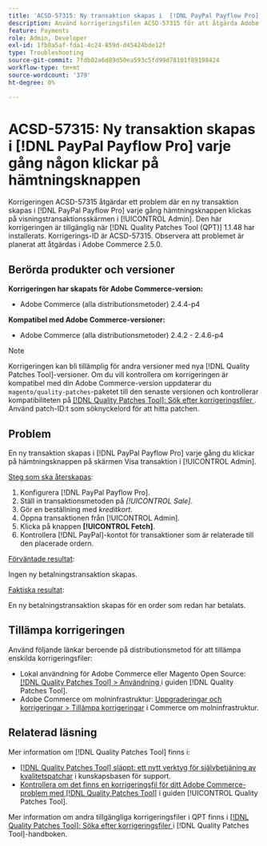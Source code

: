 ```yaml
---
title: 'ACSD-57315: Ny transaktion skapas i  [!DNL PayPal Payflow Pro] varje gång någon klickar på hämtningsknappen'
description: Använd korrigeringsfilen ACSD-57315 för att åtgärda Adobe Commerce-problemet där en ny transaktion skapas i  [!DNL PayPal Payflow Pro] varje gång hämtningsknappen klickas på visningstransaktionsskärmen i [!UICONTROL Admin].
feature: Payments
role: Admin, Developer
exl-id: 1fb8a5af-fda1-4c24-859d-d45424bde12f
type: Troubleshooting
source-git-commit: 7fdb02a6d89d50ea593c5fd99d78101f89198424
workflow-type: tm+mt
source-wordcount: '379'
ht-degree: 0%

---
```


# ACSD-57315: Ny transaktion skapas i [!DNL PayPal Payflow Pro] varje gång någon klickar på hämtningsknappen

Korrigeringen ACSD-57315 åtgärdar ett problem där en ny transaktion skapas i [!DNL PayPal Payflow Pro] varje gång hämtningsknappen klickas på visningstransaktionsskärmen i [!UICONTROL Admin]. Den här korrigeringen är tillgänglig när [!DNL Quality Patches Tool (QPT)] 1.1.48 har installerats. Korrigerings-ID är ACSD-57315. Observera att problemet är planerat att åtgärdas i Adobe Commerce 2.5.0.

## Berörda produkter och versioner

**Korrigeringen har skapats för Adobe Commerce-version:**

* Adobe Commerce (alla distributionsmetoder) 2.4.4-p4

**Kompatibel med Adobe Commerce-versioner:**

* Adobe Commerce (alla distributionsmetoder) 2.4.2 - 2.4.6-p4

>[!NOTE]
>
>Korrigeringen kan bli tillämplig för andra versioner med nya [!DNL Quality Patches Tool]-versioner. Om du vill kontrollera om korrigeringen är kompatibel med din Adobe Commerce-version uppdaterar du `magento/quality-patches`-paketet till den senaste versionen och kontrollerar kompatibiliteten på [[!DNL Quality Patches Tool]: Sök efter korrigeringsfiler ](https://experienceleague.adobe.com/tools/commerce-quality-patches/index.html?lang=sv-SE). Använd patch-ID:t som söknyckelord för att hitta patchen.

## Problem

En ny transaktion skapas i [!DNL PayPal Payflow Pro] varje gång du klickar på hämtningsknappen på skärmen Visa transaktion i [!UICONTROL Admin].

<u>Steg som ska återskapas</u>:

1. Konfigurera [!DNL PayPal Payflow Pro].
1. Ställ in transaktionsmetoden på *[!UICONTROL Sale]*.
1. Gör en beställning med *kreditkort*.
1. Öppna transaktionen från [!UICONTROL Admin].
1. Klicka på knappen **[!UICONTROL Fetch]**.
1. Kontrollera [!DNL PayPal]-kontot för transaktioner som är relaterade till den placerade ordern.

<u>Förväntade resultat</u>:

Ingen ny betalningstransaktion skapas.

<u>Faktiska resultat</u>:

En ny betalningstransaktion skapas för en order som redan har betalats.

## Tillämpa korrigeringen

Använd följande länkar beroende på distributionsmetod för att tillämpa enskilda korrigeringsfiler:

* Lokal användning för Adobe Commerce eller Magento Open Source: [[!DNL Quality Patches Tool] > Användning ](/help/tools/quality-patches-tool/usage.md) i guiden [!DNL Quality Patches Tool].
* Adobe Commerce om molninfrastruktur: [Uppgraderingar och korrigeringar > Tillämpa korrigeringar](https://experienceleague.adobe.com/docs/commerce-cloud-service/user-guide/develop/upgrade/apply-patches.html?lang=sv-SE) i Commerce om molninfrastruktur.

## Relaterad läsning

Mer information om [!DNL Quality Patches Tool] finns i:

* [[!DNL Quality Patches Tool] släppt: ett nytt verktyg för självbetjäning av kvalitetspatchar](https://experienceleague.adobe.com/sv/docs/commerce-operations/tools/quality-patches-tool/quality-patches-tool-to-self-serve-quality-patches) i kunskapsbasen för support.
* [Kontrollera om det finns en korrigeringsfil för ditt Adobe Commerce-problem med  [!DNL Quality Patches Tool]](/help/tools/quality-patches-tool/patches-available-in-qpt/check-patch-for-magento-issue-with-magento-quality-patches.md) i guiden [!UICONTROL Quality Patches Tool].


Mer information om andra tillgängliga korrigeringsfiler i QPT finns i [[!DNL Quality Patches Tool]: Söka efter korrigeringsfiler ](https://experienceleague.adobe.com/tools/commerce-quality-patches/index.html?lang=sv-SE) i [!DNL Quality Patches Tool]-handboken.
